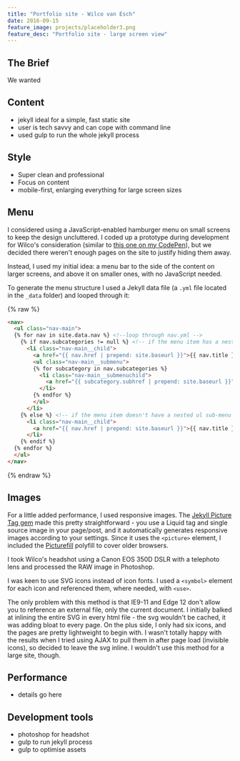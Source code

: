 ```yaml
---
title: "Portfolio site - Wilco van Esch"
date: 2016-09-15
feature_image: projects/placeholder3.png
feature_desc: "Portfolio site - large screen view"
---
```


## The Brief
We wanted

## Content

- jekyll ideal for a simple, fast static site
- user is tech savvy and can cope with command line
- used gulp to run the whole jekyll process

## Style
- Super clean and professional
- Focus on content
- mobile-first, enlarging everything for large screen sizes

## Menu
I considered using a JavaScript-enabled hamburger menu on small screens to keep the design uncluttered. I coded up a prototype during development for Wilco's consideration (similar to [this one on my CodePen](http://codepen.io/escherina/pen/pyxYqz)), but we decided there weren't enough pages on the site to justify hiding them away.

Instead, I used my initial idea: a menu bar to the side of the content on larger screens, and above it on smaller ones, with no JavaScript needed.

To generate the menu structure I used a Jekyll data file (a `.yml` file located in the `_data` folder) and looped through it:

{% raw %}
``` html
<nav>
  <ul class="nav-main">
  {% for nav in site.data.nav %} <!--loop through nav.yml -->
    {% if nav.subcategories != null %} <!-- if the menu item has a nested ul sub-menu -->
      <li class="nav-main__child">
        <a href="{{ nav.href | prepend: site.baseurl }}">{{ nav.title }}</a>
        <ul class="nav-main__submenu">
        {% for subcategory in nav.subcategories %}
          <li class="nav-main__submenuchild">
            <a href="{{ subcategory.subhref | prepend: site.baseurl }}">{{ subcategory.subtitle }}</a>
          </li>
        {% endfor %}
        </ul>
      </li>
    {% else %} <!-- if the menu item doesn't have a nested ul sub-menu -->
      <li class="nav-main__child">
        <a href="{{ nav.href | prepend: site.baseurl }}">{{ nav.title }}</a>
      </li>
    {% endif %}
  {% endfor %}
  </ul>
</nav>
```
{% endraw %}

## Images

For a little added performance, I used responsive images. The [Jekyll Picture Tag gem](https://github.com/robwierzbowski/jekyll-picture-tag) made this pretty straightforward - you use a Liquid tag and single source image in your page/post, and it automatically generates responsive images according to your settings. Since it uses the `<picture>` element, I included the [Picturefill](https://github.com/scottjehl/picturefill) polyfill to cover older browsers.

I took Wilco's headshot using a Canon EOS 350D DSLR with a telephoto lens and processed the RAW image in Photoshop.

I was keen to use SVG icons instead of icon fonts. I used a `<symbol>` element for each icon and referenced them, where needed, with `<use>`.

The only problem with this method is that IE9-11 and Edge 12 don't allow you to reference an external file, only the current document. I initially balked at inlining the entire SVG in every html file - the svg wouldn't be cached, it was adding bloat to every page. On the plus side, I only had six icons, and the pages are pretty lightweight to begin with. I wasn't totally happy with the results when I tried using AJAX to pull them in after page load (invisible icons), so decided to leave the svg inline. I wouldn't use this method for a large site, though.

## Performance

- details go here

## Development tools

- photoshop for headshot
- gulp to run jekyll process
- gulp to optimise assets
